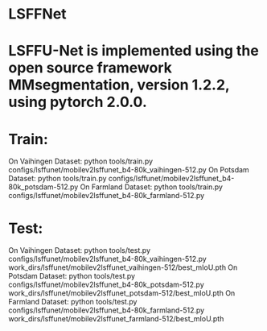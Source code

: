 # LSFFNet
# LSFFU-Net is implemented using the open source framework MMsegmentation, version 1.2.2, using pytorch 2.0.0.
# Train:
On Vaihingen Dataset:
python tools/train.py configs/lsffunet/mobilev2lsffunet_b4-80k_vaihingen-512.py
On Potsdam Dataset:
python tools/train.py configs/lsffunet/mobilev2lsffunet_b4-80k_potsdam-512.py
On Farmland Dataset:
python tools/train.py configs/lsffunet/mobilev2lsffunet_b4-80k_farmland-512.py

# Test:
On Vaihingen Dataset:
python tools/test.py configs/lsffunet/mobilev2lsffunet_b4-80k_vaihingen-512.py work_dirs/lsffunet/mobilev2lsffunet_vaihingen-512/best_mIoU.pth
On Potsdam Dataset:
python tools/test.py configs/lsffunet/mobilev2lsffunet_b4-80k_potsdam-512.py work_dirs/lsffunet/mobilev2lsffunet_potsdam-512/best_mIoU.pth
On Farmland Dataset:
python tools/test.py configs/lsffunet/mobilev2lsffunet_b4-80k_farmland-512.py work_dirs/lsffunet/mobilev2lsffunet_farmland-512/best_mIoU.pth
